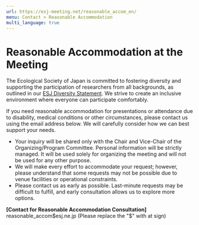 ```yaml
---
url: https://esj-meeting.net/reasonable_accom_en/
menu: Contact > Reasonable Accommodation
multi_language: true
---
```


# Reasonable Accommodation at the Meeting

The Ecological Society of Japan is committed to fostering diversity and supporting the participation of researchers from all backgrounds, as outlined in our [ESJ Diversity Statement](https://www.esj.ne.jp/esj/e_index.html#diversity). We strive to create an inclusive environment where everyone can participate comfortably.

If you need reasonable accommodation for presentations or attendance due to disability, medical conditions or other circumstances, please contact us using the email address below. We will carefully consider how we can best support your needs.

- Your inquiry will be shared only with the Chair and Vice-Chair of the Organizing/Program Committee. Personal information will be strictly managed. It will be used solely for organizing the meeting and will not be used for any other purpose.
- We will make every effort to accommodate your request; however, please understand that some requests may not be possible due to venue facilities or operational constraints.
- Please contact us as early as possible. Last-minute requests may be difficult to fulfill, and early consultation allows us to explore more options.

**\[Contact for Reasonable Accommodation Consultation\]**  
reasonable_accom$esj.ne.jp (Please replace the "$" with at sign)
